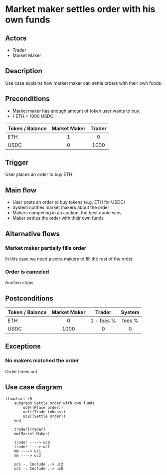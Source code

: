 # Market maker settles order with his own funds

## Actors
- Trader
- Market Maker

## Description
Use case explains how market maker can settle orders with their own funds.

## Preconditions
- Market maker has enough amount of token user wants to buy.
- 1 ETH = 1000 USDC

| Token / Balance | Market Maker | Trader |
|-----------------|:------------:|:------:|
| ETH             |      1       |   0    |
| USDC            |      0       |  1000  |

## Trigger
User places an order to buy ETH.

## Main flow
- User posts an order to buy tokens (e.g. ETH for USDC)
- System notifies market makers about the order
- Makers competing in an auction, the best quote wins
- Maker settles the order with their own funds

## Alternative flows
### Market maker partially fills order 
In this case we need a extra makers to fill the rest of the order.

### Order is canceled
Auction stops

## Postconditions
| Token / Balance | Market Maker |   Trader   | System |
|-----------------|:------------:|:----------:|:------:|
| ETH             |      0       | 1 - fees % | fees % |
| USDC            |     1000     |     0      |   0    |

## Exceptions

### No makers matched the order
Order times out

## Use case diagram
```mermaid
flowchart LR
    subgraph Settle order with own funds
        uc0((Place order))
        uc1((Trade tokens))
        uc2((Settle order))
    end
    
    trader[Trader]
    mm[Market Maker]
    
    trader ----> uc0
    trader ----> uc1
    mm ----> uc1
    mm ----> uc2
    
    uc1 -. Include .-> uc2
    uc1 -. Include .-> uc0
```

